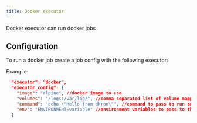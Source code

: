 ```yaml
---
title: Docker executor
---
```


Docker executor can run docker jobs

## Configuration

To run a docker job create a job config with the following executor:

Example:

```json
  "executor": "docker",
  "executor_config": {
    "image": "alpine", //docker image to use
    "volumes": "/logs:/var/log/", //comma separated list of volume mappings
    "command": "echo \"Hello from dkron\"", //command to pass to run on container
    "env": "ENVIRONMENT=variable" //environment variables to pass to the container
  }
```
